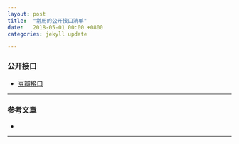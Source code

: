 ```yaml
---
layout: post
title:  "常用的公开接口清单"
date:   2018-05-01 00:00 +0800
categories: jekyll update

---
```

### 公开接口
* [豆瓣接口][douban_api]

---
### 参考文章
* 
---
[douban_api]: https://api.douban.com/v2/movie/top250?start=0&count=20
